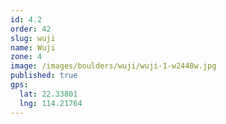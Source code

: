 ```yaml
---
id: 4.2
order: 42
slug: wuji
name: Wuji
zone: 4
image: /images/boulders/wuji/wuji-1-w2448w.jpg
published: true
gps:
  lat: 22.33801
  lng: 114.21764
---
```

